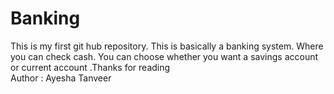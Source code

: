 # Banking
This is my first git hub repository. This is basically a banking system. Where you can check cash. You can choose whether you want a savings account or current account .Thanks for reading
<br>
Author : Ayesha Tanveer
